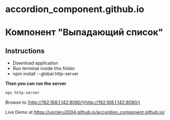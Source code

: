 # accordion_component.github.io
# Компонент "Выпадающий список"

## Instructions

* Download application
* Run terminal inside this folder
* npm install --global http-server

**Then you can run the server**

```bash
npx http-server
```

Browse to [http://192.168.1.142:8080/](http://192.168.1.142:8080/)

Live Demo at https://uncleru2004.github.io/accordion_component.github.io/
